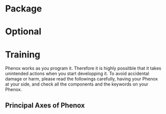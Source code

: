 # Package

# Optional

# Training

Phenox works as you program it. Therefore it is highly possitble that it takes unintended actions when you start developping it. To avoid accidental damage or harm, please read the followings carefully, having your Phenox at your side, and check all the components and the keywords on your Phenox.

## Principal Axes of Phenox



